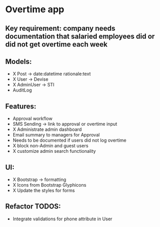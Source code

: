 # Overtime app

## Key requirement: company needs documentation that salaried employees did or did not get overtime each week

## Models:
- X Post -> date:datetime  rationale:text
- X User -> Devise
- X AdminUser -> STI
- AuditLog

## Features:
- Approval workflow
- SMS Sending -> link to approval or overtime input
- X Administrate admin dashboard
- Email summary to managers for Approval
- Needs to be documented if users did not log overtime
- X block non-Admin and guest users
- X customize admin search functionality

## UI:
- X Bootstrap -> formatting
- X Icons from Bootstrap Glyphicons
- X Update the styles for forms


## Refactor TODOS:
- Integrate validations for phone attribute in User
